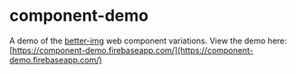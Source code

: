 # component-demo

A demo of the [better-img](https://github.com/pearlbea/better-img) web component variations.
View the demo here: [https://component-demo.firebaseapp.com/](https://component-demo.firebaseapp.com/)
